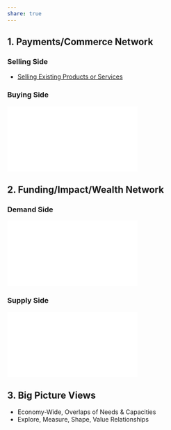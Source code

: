 ```yaml
---
share: true
---  
```


## 1. Payments/Commerce Network


### Selling Side
- [Selling Existing Products or Services](./Selling%20Existing%20Products%20or%20Services.md)

### Buying Side
![Buying Products or Services (Superset Case) > Use-Cases](./Buying%20Products%20or%20Services%20(Superset%20Case).md#Use-Cases)

## 2. Funding/Impact/Wealth Network

### Demand Side
![Creating Funding (Superset) > Use Cases](./Creating%20Funding%20(Superset).md#Use%20Cases)

### Supply Side
![Creating Impact & Wealth (Superset) > Use Cases](./Creating%20Impact%20&%20Wealth%20(Superset).md#Use%20Cases)

## 3. Big Picture Views
- Economy-Wide, Overlaps of Needs & Capacities  
- Explore, Measure, Shape, Value Relationships